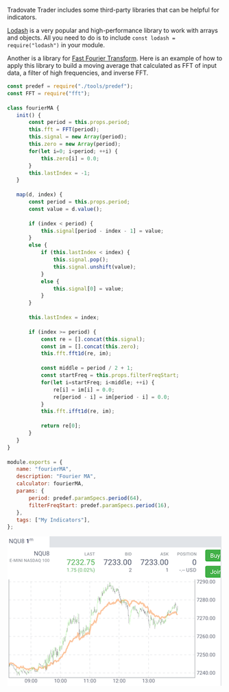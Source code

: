 Tradovate Trader includes some third-party libraries that can be helpful for indicators.
 
[Lodash](https://lodash.com/docs) is a very popular and high-performance library to work with arrays and objects. All you need to do is to include `const lodash = require("lodash")` in your module.
 
Another is a library for [Fast Fourier Transform](https://en.wikipedia.org/wiki/Fast_Fourier_transform). Here is an example of how to apply this library to build a moving average that calculated as FFT of input data, a filter of high frequencies, and inverse FFT.
 
```javascript
const predef = require("./tools/predef");
const FFT = require("fft");
 
class fourierMA {
   init() {
       const period = this.props.period;
       this.fft = FFT(period);
       this.signal = new Array(period);
       this.zero = new Array(period);
       for(let i=0; i<period; ++i) {
           this.zero[i] = 0.0;
       }
       this.lastIndex = -1;
   }
 
   map(d, index) {
       const period = this.props.period;
       const value = d.value();
 
       if (index < period) {
           this.signal[period - index - 1] = value;
       }
       else {
           if (this.lastIndex < index) {
               this.signal.pop();
               this.signal.unshift(value);
           }
           else {
               this.signal[0] = value;
           }
       }
 
       this.lastIndex = index;
 
       if (index >= period) {
           const re = [].concat(this.signal);
           const im = [].concat(this.zero);
           this.fft.fft1d(re, im);
 
           const middle = period / 2 + 1;
           const startFreq = this.props.filterFreqStart;
           for(let i=startFreq; i<middle; ++i) {
               re[i] = im[i] = 0.0;
               re[period - i] = im[period - i] = 0.0;
           }
           this.fft.ifft1d(re, im);
 
           return re[0];
       }
   }
}
 
module.exports = {
   name: "fourierMA",
   description: "Fourier MA",
   calculator: fourierMA,
   params: {
       period: predef.paramSpecs.period(64),
       filterFreqStart: predef.paramSpecs.period(16),
   },
   tags: ["My Indicators"],
};
```
 
![FFT MA](./media/FFTMA.png)
